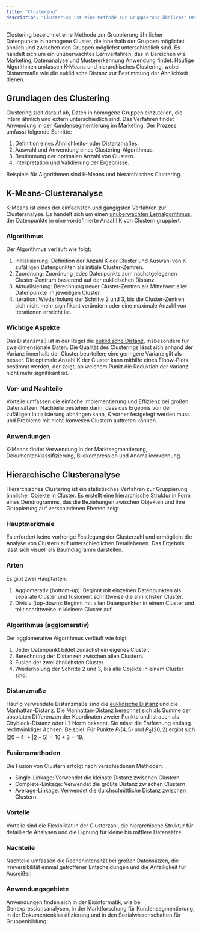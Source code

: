 ```yaml
---
title: "Clustering"
description: "Clustering ist eine Methode zur Gruppierung ähnlicher Datenpunkte in homogene Cluster, die intern ähnlich und extern unterschiedlich sind. Algorithmen wie K-Means und hierarchisches Clustering werden verwendet. Anwendungen sind Kundensegmentierung und Anomalieerkennung. Distanzmaße wie euklidische Distanz sind zentral."
---
```


Clustering bezeichnet eine Methode zur Gruppierung ähnlicher Datenpunkte in homogene Cluster, die innerhalb der Gruppen möglichst ähnlich und zwischen den Gruppen möglichst unterschiedlich sind. Es handelt sich um ein unüberwachtes Lernverfahren, das in Bereichen wie Marketing, Datenanalyse und Mustererkennung Anwendung findet. Häufige Algorithmen umfassen K-Means und hierarchisches Clustering, wobei Distanzmaße wie die euklidische Distanz zur Bestimmung der Ähnlichkeit dienen.

## Grundlagen des Clustering

Clustering zielt darauf ab, Daten in homogene Gruppen einzuteilen, die intern ähnlich und extern unterschiedlich sind. Das Verfahren findet Anwendung in der Kundensegmentierung im Marketing. Der Prozess umfasst folgende Schritte:

1. Definition eines Ähnlichkeits- oder Distanzmaßes.
2. Auswahl und Anwendung eines Clustering-Algorithmus.
3. Bestimmung der optimalen Anzahl von Clustern.
4. Interpretation und Validierung der Ergebnisse.

Beispiele für Algorithmen sind K-Means und hierarchisches Clustering.

## K-Means-Clusteranalyse

K-Means ist eines der einfachsten und gängigsten Verfahren zur Clusteranalyse. Es handelt sich um einen [unüberwachten Lernalgorithmus](/open-fidup/lerninhalte/ueberwachtes-und-nicht-ueberwachtes-lernen), der Datenpunkte in eine vordefinierte Anzahl K von Clustern gruppiert.

### Algorithmus

Der Algorithmus verläuft wie folgt:

1. Initialisierung: Definition der Anzahl K der Cluster und Auswahl von K zufälligen Datenpunkten als initiale Cluster-Zentren.
2. Zuordnung: Zuordnung jedes Datenpunkts zum nächstgelegenen Cluster-Zentrum basierend auf der euklidischen Distanz.
3. Aktualisierung: Berechnung neuer Cluster-Zentren als Mittelwert aller Datenpunkte im jeweiligen Cluster.
4. Iteration: Wiederholung der Schritte 2 und 3, bis die Cluster-Zentren sich nicht mehr signifikant verändern oder eine maximale Anzahl von Iterationen erreicht ist.

### Wichtige Aspekte

Das Distanzmaß ist in der Regel die [euklidische Distanz](/open-fidup/lerninhalte/euklidische-distanz), insbesondere für zweidimensionale Daten. Die Qualität des Clusterings lässt sich anhand der Varianz innerhalb der Cluster beurteilen; eine geringere Varianz gilt als besser. Die optimale Anzahl K der Cluster kann mithilfe eines Elbow-Plots bestimmt werden, der zeigt, ab welchem Punkt die Reduktion der Varianz nicht mehr signifikant ist.

### Vor- und Nachteile

Vorteile umfassen die einfache Implementierung und Effizienz bei großen Datensätzen. Nachteile bestehen darin, dass das Ergebnis von der zufälligen Initialisierung abhängen kann, K vorher festgelegt werden muss und Probleme mit nicht-konvexen Clustern auftreten können.

### Anwendungen

K-Means findet Verwendung in der Marktsegmentierung, Dokumentenklassifizierung, Bildkompression und Anomalieerkennung.

## Hierarchische Clusteranalyse

Hierarchisches Clustering ist ein statistisches Verfahren zur Gruppierung ähnlicher Objekte in Cluster. Es erstellt eine hierarchische Struktur in Form eines Dendrogramms, das die Beziehungen zwischen Objekten und ihre Gruppierung auf verschiedenen Ebenen zeigt.

### Hauptmerkmale

Es erfordert keine vorherige Festlegung der Clusterzahl und ermöglicht die Analyse von Clustern auf unterschiedlichen Detailebenen. Das Ergebnis lässt sich visuell als Baumdiagramm darstellen.

### Arten

Es gibt zwei Hauptarten:

1. Agglomerativ (bottom-up): Beginnt mit einzelnen Datenpunkten als separate Cluster und fusioniert schrittweise die ähnlichsten Cluster.
2. Divisiv (top-down): Beginnt mit allen Datenpunkten in einem Cluster und teilt schrittweise in kleinere Cluster auf.

### Algorithmus (agglomerativ)

Der agglomerative Algorithmus verläuft wie folgt:

1. Jeder Datenpunkt bildet zunächst ein eigenes Cluster.
2. Berechnung der Distanzen zwischen allen Clustern.
3. Fusion der zwei ähnlichsten Cluster.
4. Wiederholung der Schritte 2 und 3, bis alle Objekte in einem Cluster sind.

### Distanzmaße

Häufig verwendete Distanzmaße sind die [euklidische Distanz](/open-fidup/lerninhalte/euklidische-distanz) und die Manhattan-Distanz. Die Manhattan-Distanz berechnet sich als Summe der absoluten Differenzen der Koordinaten zweier Punkte und ist auch als Cityblock-Distanz oder L1-Norm bekannt. Sie misst die Entfernung entlang rechtwinkliger Achsen. Beispiel: Für Punkte $P_1(4,5)$ und $P_2(20,2)$ ergibt sich $|20-4| + |2-5| = 16 + 3 = 19$.

### Fusionsmethoden

Die Fusion von Clustern erfolgt nach verschiedenen Methoden:

- Single-Linkage: Verwendet die kleinste Distanz zwischen Clustern.
- Complete-Linkage: Verwendet die größte Distanz zwischen Clustern.
- Average-Linkage: Verwendet die durchschnittliche Distanz zwischen Clustern.

### Vorteile

Vorteile sind die Flexibilität in der Clusterzahl, die hierarchische Struktur für detaillierte Analysen und die Eignung für kleine bis mittlere Datensätze.

### Nachteile

Nachteile umfassen die Rechenintensität bei großen Datensätzen, die Irreversibilität einmal getroffener Entscheidungen und die Anfälligkeit für Ausreißer.

### Anwendungsgebiete

Anwendungen finden sich in der Bioinformatik, wie bei Genexpressionsanalysen, in der Marktforschung für Kundensegmentierung, in der Dokumentenklassifizierung und in den Sozialwissenschaften für Gruppenbildung.